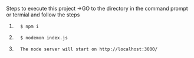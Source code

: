 Steps to execute this project
->GO to the directory in the command prompt or termial and follow the steps
1.       $ npm i
2.       $ nodemon index.js 
3.       The node server will start on http://localhost:3000/
